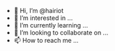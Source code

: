 - 👋 Hi, I’m @hairiot
- 👀 I’m interested in ...
- 🌱 I’m currently learning ...
- 💞️ I’m looking to collaborate on ...
- 📫 How to reach me ...

<!---
hairiot/hairiot is a ✨ special ✨ repository because its `README.md` (this file) appears on your GitHub profile.
You can click the Preview link to take a look at your changes.
--->
